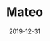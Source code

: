 ---
title: Mateo
description:
image: mateo.jpg
preview: https://jekyllthemes.io/theme/mateo-blog-jekyll-theme
date: 2019-12-31
---